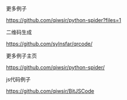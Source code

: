 

更多例子


https://github.com/qiwsir/python-spider?files=1


二维码生成



https://github.com/sylnsfar/qrcode/


更多例子主页


https://github.com/qiwsir/python-spider/


js代码例子



https://github.com/qiwsir/BitJSCode

